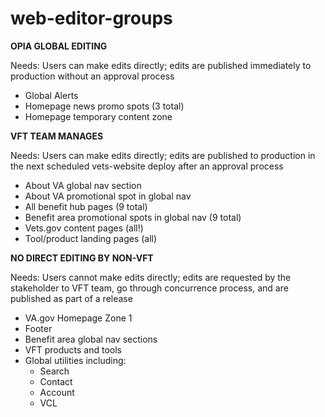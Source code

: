 # web-editor-groups

**OPIA GLOBAL EDITING**

Needs: Users can make edits directly; edits are published immediately to production without an approval process

* Global Alerts
* Homepage news promo spots \(3 total\)
* Homepage temporary content zone  

**VFT TEAM MANAGES**

Needs: Users can make edits directly; edits are published to production in the next scheduled vets-website deploy after an approval process

* About VA global nav section
* About VA promotional spot in global nav
* All benefit hub pages \(9 total\)
* Benefit area promotional spots in global nav \(9 total\)
* Vets.gov content pages \(all!\)
* Tool/product landing pages \(all\)  

**NO DIRECT EDITING BY NON-VFT**

Needs: Users cannot make edits directly; edits are requested by the stakeholder to VFT team, go through concurrence process, and are published as part of a release

* VA.gov Homepage Zone 1
* Footer
* Benefit area global nav sections
* VFT products and tools
* Global utilities including:
  * Search
  * Contact
  * Account
  * VCL

